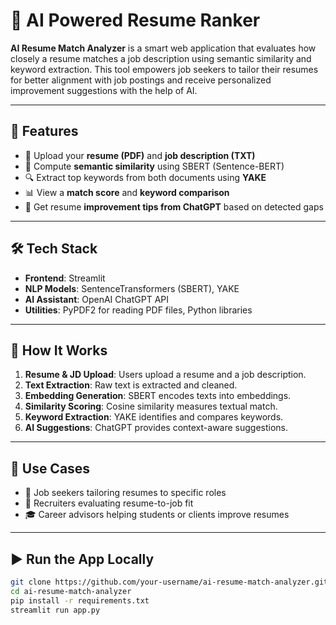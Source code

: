 
# 🎯 AI Powered Resume Ranker 

**AI Resume Match Analyzer** is a smart web application that evaluates how closely a resume matches a job description using semantic similarity and keyword extraction. This tool empowers job seekers to tailor their resumes for better alignment with job postings and receive personalized improvement suggestions with the help of AI.

---

## 🚀 Features

- 📄 Upload your **resume (PDF)** and **job description (TXT)**
- 🧠 Compute **semantic similarity** using SBERT (Sentence-BERT)
- 🔍 Extract top keywords from both documents using **YAKE**
- 📊 View a **match score** and **keyword comparison**
- 💬 Get resume **improvement tips from ChatGPT** based on detected gaps

---

## 🛠️ Tech Stack

- **Frontend**: Streamlit
- **NLP Models**: SentenceTransformers (SBERT), YAKE
- **AI Assistant**: OpenAI ChatGPT API
- **Utilities**: PyPDF2 for reading PDF files, Python libraries

---




## 🧩 How It Works

1. **Resume & JD Upload**: Users upload a resume and a job description.
2. **Text Extraction**: Raw text is extracted and cleaned.
3. **Embedding Generation**: SBERT encodes texts into embeddings.
4. **Similarity Scoring**: Cosine similarity measures textual match.
5. **Keyword Extraction**: YAKE identifies and compares keywords.
6. **AI Suggestions**: ChatGPT provides context-aware suggestions.

---

## 📌 Use Cases

- 🎯 Job seekers tailoring resumes to specific roles
- 🤖 Recruiters evaluating resume-to-job fit
- 🎓 Career advisors helping students or clients improve resumes

---

## ▶️ Run the App Locally

```bash
git clone https://github.com/your-username/ai-resume-match-analyzer.git
cd ai-resume-match-analyzer
pip install -r requirements.txt
streamlit run app.py
